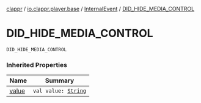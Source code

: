 [clappr](../../index.md) / [io.clappr.player.base](../index.md) / [InternalEvent](index.md) / [DID_HIDE_MEDIA_CONTROL](./-d-i-d_-h-i-d-e_-m-e-d-i-a_-c-o-n-t-r-o-l.md)

# DID_HIDE_MEDIA_CONTROL

`DID_HIDE_MEDIA_CONTROL`

### Inherited Properties

| Name | Summary |
|---|---|
| [value](value.md) | `val value: `[`String`](https://kotlinlang.org/api/latest/jvm/stdlib/kotlin/-string/index.html) |

